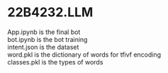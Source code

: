 # 22B4232.LLM
App.ipynb is the final bot  
bot.ipynb is the bot training  
intent.json is the dataset  
word.pkl is the dictionary of words for tfivf encoding  
classes.pkl is the types of words  
